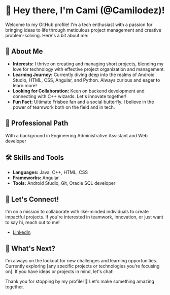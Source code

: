 # 👋 Hey there, I'm Cami (@Camilodez)!

Welcome to my GitHub profile! I'm a tech enthusiast with a passion for bringing ideas to life through meticulous project management and creative problem-solving. Here's a bit about me:

## 🌟 About Me

- **Interests:** I thrive on creating and managing short projects, blending my love for technology with effective project organization and management.
- **Learning Journey:** Currently diving deep into the realms of Android Studio, HTML, CSS, Angular, and Python. Always curious and eager to learn more!
- **Looking for Collaboration:** Keen on backend development and connecting with C++ wizards. Let's innovate together!
- **Fun Fact:** Ultimate Frisbee fan and a social butterfly. I believe in the power of teamwork both on the field and in tech.

## 💼 Professional Path

With a background in Engineering Administrative Assistant and Web developer

## 🛠️ Skills and Tools

- **Languages:** Java, C++, HTML, CSS
- **Frameworks:** Angular
- **Tools:** Android Studio, Git, Oracle SQL developer

## 🤝 Let's Connect!

I'm on a mission to collaborate with like-minded individuals to create impactful projects. If you're interested in teamwork, innovation, or just want to say hi, reach out to me!

- [LinkedIn](www.linkedin.com/in/camilo-hernandez-327b38207)

## 🚀 What's Next?

I'm always on the lookout for new challenges and learning opportunities. Currently exploring [any specific projects or technologies you're focusing on]. If you have ideas or projects in mind, let's chat!

Thank you for stopping by my profile! 🌈 Let's make something amazing together.


<!---
Camilodez/Camilodez is a ✨ special ✨ repository because its `README.md` (this file) appears on your GitHub profile.
You can click the Preview link to take a look at your changes.
--->

